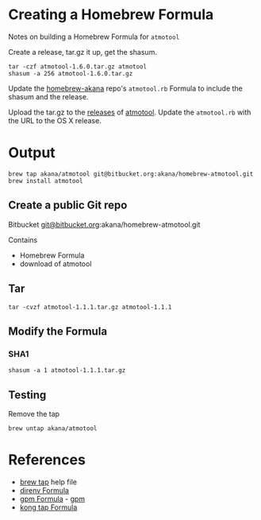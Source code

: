 # Creating a Homebrew Formula


Notes on building a Homebrew Formula for `atmotool`


Create a release, tar.gz it up, get the shasum.

	tar -czf atmotool-1.6.0.tar.gz atmotool
	shasum -a 256 atmotool-1.6.0.tar.gz


Update the [homebrew-akana](https://github.com/ghchinoy/homebrew-akana) repo's `atmotool.rb` Formula to include the shasum and the release.

Upload the tar.gz to the [releases](https://github.com/ghchinoy/atmotool/releases) of [atmotool](https://github.com/ghchinoy/atmotool).
Update the `atmotool.rb` with the URL to the OS X release.


# Output

	brew tap akana/atmotool git@bitbucket.org:akana/homebrew-atmotool.git
	brew install atmotool


## Create a public Git repo

Bitbucket git@bitbucket.org:akana/homebrew-atmotool.git

Contains
* Homebrew Formula
* download of atmotool

## Tar

	tar -cvzf atmotool-1.1.1.tar.gz atmotool-1.1.1

## Modify the Formula

### SHA1

	shasum -a 1 atmotool-1.1.1.tar.gz



## Testing

Remove the tap

	brew untap akana/atmotool


# References

* [brew tap](https://github.com/Homebrew/homebrew/blob/master/share/doc/homebrew/brew-tap.md) help file 
* [direnv Formula](https://github.com/Homebrew/homebrew/blob/master/Library/Formula/direnv.rb)
* [gpm Formula](https://github.com/Homebrew/homebrew/blob/master/Library/Formula/gpm.rb) - [gpm](https://github.com/pote/gpm)
* [kong tap Formula](https://github.com/Mashape/homebrew-kong/blob/master/Formula/kong.rb)